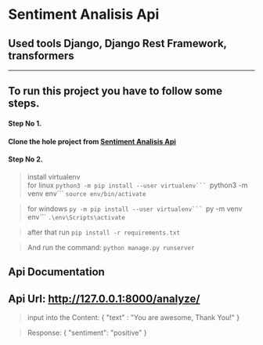 # Sentiment Analisis Api

## Used tools Django, Django Rest Framework, transformers 

------
## To run this project you have to follow some steps.

#### **Step No 1.**

#### Clone the hole project from [Sentiment Analisis Api](https://github.com/MdArifulislam21/Sentiment_Analisis_Api.git)

#### Step No 2.

> install virtualenv  
> for linux 
 ````python3 -m pip install --user virtualenv```
 ````python3 -m venv env```
 ````source env/bin/activate````

> for windows 
 ````py -m pip install --user virtualenv```
 ````py -m venv env```
 ````.\env\Scripts\activate````


> after that run ````pip install -r requirements.txt````

> And run the command: ````python manage.py runserver````


## Api Documentation 

## Api Url: http://127.0.0.1:8000/analyze/

> input into the Content:
{
    "text" : "You are awesome, Thank You!"
}


> Response:
{
    "sentiment": "positive"
}

